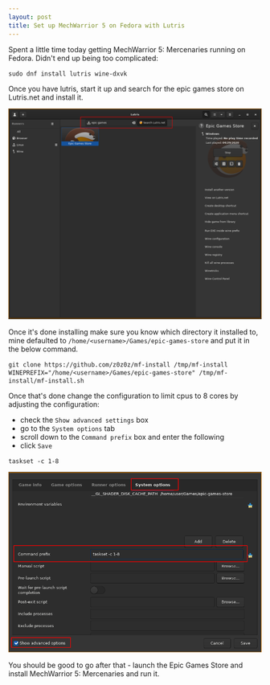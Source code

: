 ```yaml
---
layout: post
title: Set up MechWarrior 5 on Fedora with Lutris
---
```


Spent a little time today getting MechWarrior 5: Mercenaries running on Fedora. Didn't end up being too complicated:

```
sudo dnf install lutris wine-dxvk
```

Once you have lutris, start it up and search for the epic games store on Lutris.net and install it.

![6f65bd49cf102f1a814e0fa96ce398db.png](../images/6f65bd49cf102f1a814e0fa96ce398db.png)

Once it's done installing make sure you know which directory it installed to, mine defaulted to `/home/<username>/Games/epic-games-store` and put it in the below command.

```
git clone https://github.com/z0z0z/mf-install /tmp/mf-install
WINEPREFIX="/home/<username>/Games/epic-games-store" /tmp/mf-install/mf-install.sh
```

Once that's done change the configuration to limit cpus to 8 cores by adjusting the configuration:

- check the `Show advanced settings` box
- go to the `System options` tab
- scroll down to the `Command prefix` box and enter the following
- click `Save`

```
taskset -c 1-8 
```

![99aaece2535065f499ef6e79e3293cfe.png](../images/99aaece2535065f499ef6e79e3293cfe.png)

You should be good to go after that - launch the Epic Games Store and install MechWarrior 5: Mercenaries and run it.